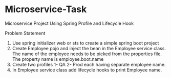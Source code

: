 # Microservice-Task
Microservice Project Using Spring Profile and Lifecycle Hook 

Problem Statement
1.	Use spring initializer web or sts to create a simple spring boot project
2.	Create Employee pojo and inject the bean in the Employee service class. The name of the employee needs to be picked from the properties file. The property name is employee.boot.name
3.	Create two profiles 1- QA 2- Prod each having separate employee name.
4.	In Employee service class add lifecycle hooks to print Employee name.

